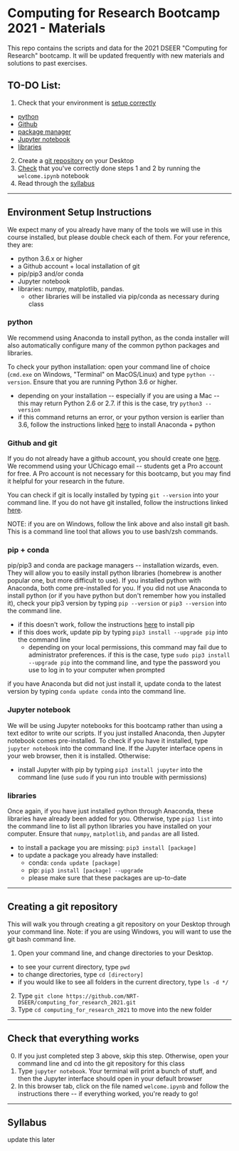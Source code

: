 # Computing for Research Bootcamp 2021 - Materials

This repo contains the scripts and data for the 2021 DSEER "Computing for Research" bootcamp. It will be updated frequently with new materials and solutions to past exercises.

## TO-DO List:
1. Check that your environment is [setup correctly](#environment-setup-instructions)
  - [python](#python)
  - [Github](#github-and-git)
  - [package manager](#pip--conda)
  - [Jupyter notebook](#jupyter-notebook)
  - [libraries](#libraries)
2. Create a [git repository](#creating-a-git-repository) on your Desktop
3. [Check](#check-that-everything-works) that you've correctly done steps 1 and 2 by running the `welcome.ipynb` notebook
4. Read through the [syllabus](#syllabus)

---

## Environment Setup Instructions

We expect many of you already have many of the tools we will use in this course installed, but please double check each of them. For your reference, they are:
- python 3.6.x or higher
- a Github account + local installation of git
- pip/pip3 and/or conda
- Jupyter notebook
- libraries: numpy, matplotlib, pandas. 
  - other libraries will be installed via pip/conda as necessary during class

### python

We recommend using Anaconda to install python, as the conda installer will also automatically configure many of the common python packages and libraries.

To check your python installation: open your command line of choice (`cmd.exe` on Windows, "Terminal" on MacOS/Linux) and type `python --version`. Ensure that you are running Python 3.6 or higher.
- depending on your installation -- especially if you are using a Mac -- this may return Python 2.6 or 2.7. if this is the case, try `python3 --version`
- if this command returns an error, or your python version is earlier than 3.6, follow the instructions linked [here](https://carpentries.github.io/workshop-template/#setup) to install Anaconda + python

### Github and git

If you do not already have a github account, you should create one [here](https://github.com/join). We recommend using your UChicago email -- students get a Pro account for free. A Pro account is not necessary for this bootcamp, but you may find it helpful for your research in the future.

You can check if git is locally installed by typing `git --version` into your command line. If you do not have git installed, follow the instructions linked [here](https://carpentries.github.io/workshop-template/#setup). 

NOTE: if you are on Windows, follow the link above and also install git bash. This is a command line tool that allows you to use bash/zsh commands.

### pip + conda

pip/pip3 and conda are package managers -- installation wizards, even. They will allow you to easily install python libraries (homebrew is another popular one, but more difficult to use). If you installed python with Anaconda, both come pre-installed for you. If you did not use Anaconda to install python (or if you have python but don't remember how you installed it), check your pip3 version by typing `pip --version` or `pip3 --version` into the command line.
- if this doesn't work, follow the instructions [here](https://packaging.python.org/tutorials/installing-packages/) to install pip
- if this does work, update pip by typing `pip3 install --upgrade pip` into the command line
  - depending on your local permissions, this command may fail due to administrator preferences. if this is the case, type `sudo pip3 install --upgrade pip` into the command line, and type the password you use to log in to your computer when prompted

if you have Anaconda but did not just install it, update conda to the latest version by typing `conda update conda` into the command line.

### Jupyter notebook

We will be using Jupyter notebooks for this bootcamp rather than using a text editor to write our scripts. If you just installed Anaconda, then Jupyter notebook comes pre-installed. To check if you have it installed, type `jupyter notebook` into the command line. If the Jupyter interface opens in your web browser, then it is installed. Otherwise:
- install Jupyter with pip by typing `pip3 install jupyter` into the command line (use `sudo` if you run into trouble with permissions)

### libraries

Once again, if you have just installed python through Anaconda, these libraries have already been added for you. Otherwise, type `pip3 list` into the command line to list all python libraries you have installed on your computer. Ensure that `numpy`, `matplotlib`, and `pandas` are all listed.
- to install a package you are missing: `pip3 install [package]`
- to update a package you already have installed: 
  - conda: `conda update [package]`
  - pip: `pip3 install [package] --upgrade`
  - please make sure that these packages are up-to-date

---

## Creating a git repository

This will walk you through creating a git repository on your Desktop through your command line. Note: if you are using Windows, you will want to use the git bash command line.

1. Open your command line, and change directories to your Desktop.
  - to see your current directory, type `pwd`
  - to change directories, type `cd [directory]` 
  - if you would like to see all folders in the current directory, type `ls -d */`
2. Type `git clone https://github.com/NRT-DSEER/computing_for_research_2021.git`
3. Type `cd computing_for_research_2021` to move into the new folder

---

## Check that everything works

0. If you just completed step 3 above, skip this step. Otherwise, open your command line and cd into the git repository for this class
1. Type `jupyter notebook`. Your terminal will print a bunch of stuff, and then the Jupyter interface should open in your default browser
2. In this browser tab, click on the file named `welcome.ipynb` and follow the instructions there -- if everything worked, you're ready to go!

--- 

## Syllabus 

update this later
